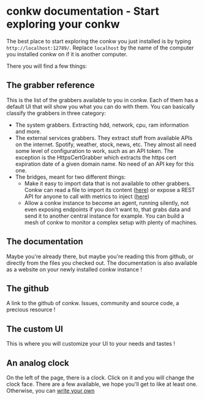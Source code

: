 # conkw documentation - Start exploring your conkw

The best place to start exploring the conkw you just installed is by typing `http://localhost:12789/`. Replace `localhost` by the name of the computer you installed conkw on if it is another computer.

There you will find a few things:

## The grabber reference

This is the list of the grabbers available to you in conkw. Each of them has a default UI that will show you what you can do with them. You can basically classify the grabbers in three category:

* The system grabbers. Extracting hdd, network, cpu, ram information and more.
* The external services grabbers. They extract stuff from available APIs on the internet. Spotify, weather, stock, news, etc. They almost all need some level of configuration to work, such as an API token. The exception is the HttpsCertGrabber which extracts the https cert expiration date of a given domain name. No need of an API key for this one.
* The bridges, meant for two different things:
    * Make it easy to import data that is not available to other grabbers. Conkw can read a file to import its content ([here](GRABBER_FILE.md)) or expose a REST API for anyone to call with metrics to inject ([here](GRABBER_EMI.md))
    * Allow a conkw instance to become an agent, running silently, not even exposing endpoints if you don't want to, that grabs data and send it to another central instance for example. You can build a mesh of conkw to monitor a complex setup with plenty of machines.


## The documentation

Maybe you're already there, but maybe you're reading this from github, or directly from the files you checked out. The documentation is also available as a website on your newly installed conkw instance !

## The github

A link to the github of conkw. Issues, community and source code, a precious resource !

## The custom UI

This is where you will customize your UI to your needs and tastes !

## An analog clock

On the left of the page, there is a clock. Click on it and you will change the clock face. There are a few available, we hope you'll get to like at least one. Otherwise, you can [write your own](WRITE_A_CLOCK_FACE.md)